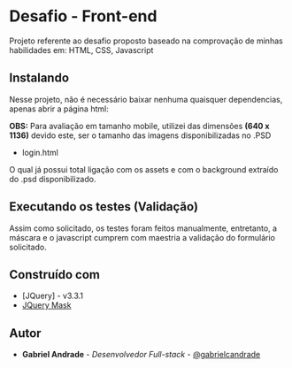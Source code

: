 # Desafio - Front-end

Projeto referente ao desafio proposto baseado na comprovação de minhas habilidades em: HTML, CSS, Javascript

## Instalando

Nesse projeto, não é necessário baixar nenhuma quaisquer dependencias, apenas abrir a página html:

**OBS:** Para avaliação em tamanho mobile, utilizei das dimensões **(640 x 1136)** devido este, ser o tamanho das imagens disponibilizadas no .PSD

- login.html

O qual já possui total ligação com os assets e com o background extraído do .psd disponibilizado.

## Executando os testes (Validação)

Assim como solicitado, os testes foram feitos manualmente, entretanto, a máscara e o javascript cumprem com maestria a validação do formulário solicitado.

## Construído com

* [JQuery] - v3.3.1
* [JQuery Mask](https://igorescobar.github.io/jQuery-Mask-Plugin/)

## Autor

* **Gabriel Andrade** - *Desenvolvedor Full-stack* - [@gabrielcandrade](https://github.com/gabrielcandrade)
